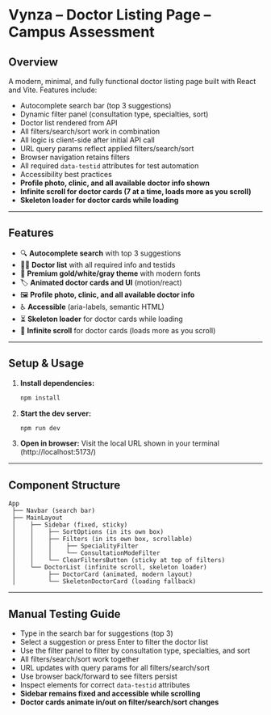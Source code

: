 # Vynza – Doctor Listing Page – Campus Assessment

## Overview
A modern, minimal, and fully functional doctor listing page built with React and Vite. Features include:
- Autocomplete search bar (top 3 suggestions)
- Dynamic filter panel (consultation type, specialties, sort)
- Doctor list rendered from API
- All filters/search/sort work in combination
- All logic is client-side after initial API call
- URL query params reflect applied filters/search/sort
- Browser navigation retains filters
- All required `data-testid` attributes for test automation
- Accessibility best practices
- **Profile photo, clinic, and all available doctor info shown**
- **Infinite scroll for doctor cards (7 at a time, loads more as you scroll)**
- **Skeleton loader for doctor cards while loading**

---

## Features
- 🔍 **Autocomplete search** with top 3 suggestions
- 🧑‍⚕️ **Doctor list** with all required info and testids
- 🎨 **Premium gold/white/gray theme** with modern fonts
- 🏷️ **Animated doctor cards and UI** (motion/react)
- 🖼️ **Profile photo, clinic, and all available doctor info**
- ♿ **Accessible** (aria-labels, semantic HTML)
- ⏳ **Skeleton loader** for doctor cards while loading
- 🔄 **Infinite scroll** for doctor cards (loads more as you scroll)

---

## Setup & Usage

1. **Install dependencies:**
   ```sh
   npm install
   ```
2. **Start the dev server:**
   ```sh
   npm run dev
   ```
3. **Open in browser:**
   Visit the local URL shown in your terminal (http://localhost:5173/)

---

## Component Structure

```
App
 ├── Navbar (search bar)
 ├── MainLayout
 │    ├── Sidebar (fixed, sticky)
 │    │    ├── SortOptions (in its own box)
 │    │    ├── Filters (in its own box, scrollable)
 │    │    │    ├── SpecialityFilter
 │    │    │    └── ConsultationModeFilter
 │    │    └── ClearFiltersButton (sticky at top of filters)
 │    └── DoctorList (infinite scroll, skeleton loader)
 │         ├── DoctorCard (animated, modern layout)
 │         └── SkeletonDoctorCard (loading fallback)
```

---

## Manual Testing Guide
- Type in the search bar for suggestions (top 3)
- Select a suggestion or press Enter to filter the doctor list
- Use the filter panel to filter by consultation type, specialties, and sort
- All filters/search/sort work together
- URL updates with query params for all filters/search/sort
- Use browser back/forward to see filters persist
- Inspect elements for correct `data-testid` attributes
- **Sidebar remains fixed and accessible while scrolling**
- **Doctor cards animate in/out on filter/search/sort changes**


